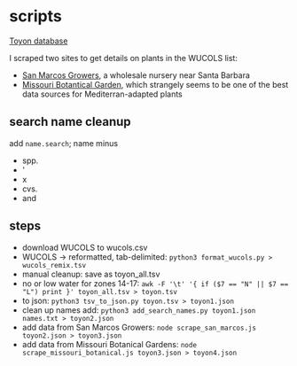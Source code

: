 # scripts

[Toyon database](https://toyon.firebaseio.com)

I scraped two sites to get details on plants in the WUCOLS list:

- [San Marcos Growers](http://www.smgrowers.com/), a wholesale nursery near Santa Barbara
- [Missouri Botantical Garden](http://www.missouribotanicalgarden.org/), which strangely seems to be one of the best data sources for Mediterran-adapted plants

## search name cleanup

add `name.search`; name minus

- spp.
- '
-  x 
- cvs.
-  and 


## steps

- download WUCOLS to wucols.csv 
- WUCOLS -> reformatted, tab-delimited: `python3 format_wucols.py > wucols_remix.tsv`
- manual cleanup: save as toyon_all.tsv
- no or low water for zones 14-17: `awk -F '\t' '{ if ($7 == "N" || $7 == "L") print }' toyon_all.tsv > toyon.tsv`
- to json: `python3 tsv_to_json.py toyon.tsv > toyon1.json`
- clean up names add: `python3 add_search_names.py toyon1.json names.txt > toyon2.json`
- add data from San Marcos Growers: `node scrape_san_marcos.js toyon2.json > toyon3.json`
- add data from Missouri Botanical Gardens: `node scrape_missouri_botanical.js toyon3.json > toyon4.json`


